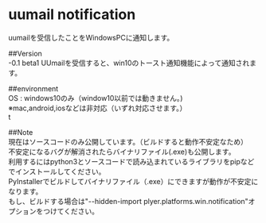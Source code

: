 # uumail notification

uumailを受信したことをWindowsPCに通知します。

##Version<br>
  -0.1 beta1 UUmailを受信すると、win10のトースト通知機能によって通知されます。<br>


##environment<br>
  OS : windows10のみ（window10以前では動きません。)<br>
  ※mac,android,iosなどは非対応（いずれ対応させます。）<br>t
  
##Note<br>
現在はソースコードのみ公開しています。（ビルドすると動作不安定なため）<br>
不安定になるバグが解消されたらバイナリファイル(.exe)も公開します。<br>
利用するにはpython3とソースコードで読み込まれているライブラリをpipなどでインストールしてください。<br>
PyInstallerでビルドしてバイナリファイル（.exe）にできますが動作が不安定になります。<br>
もし、ビルドする場合は"--hidden-import plyer.platforms.win.notification"オプションをつけてください。<br>
